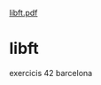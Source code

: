 [libft.pdf](https://github.com/mdiogenes/libft/files/8341158/libft.pdf)
# libft
exercicis 42 barcelona
